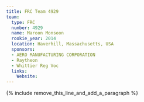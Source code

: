 ```yaml
---
title: FRC Team 4929
team:
  type: FRC
  number: 4929
  name: Maroon Monsoon
  rookie_year: 2014
  location: Haverhill, Massachusetts, USA
  sponsors:
  - AERO MANUFACTURING CORPORATION
  - Raytheon
  - Whittier Reg Voc
  links:
    Website:
---
```


{% include remove_this_line_and_add_a_paragraph %}